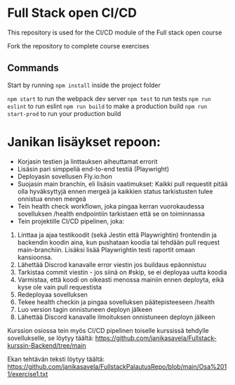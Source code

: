# Full Stack open CI/CD

This repository is used for the CI/CD module of the Full stack open course

Fork the repository to complete course exercises

## Commands

Start by running `npm install` inside the project folder

`npm start` to run the webpack dev server
`npm test` to run tests
`npm run eslint` to run eslint
`npm run build` to make a production build
`npm run start-prod` to run your production build

# Janikan lisäykset repoon:

- Korjasin testien ja linttauksen aiheuttamat errorit
- Lisäsin pari simppeliä end-to-end testiä (Playwright)
- Deployasin sovellusen Fly.io:hon
- Suojasin main branchin, eli lisäsin vaatimukset: Kaikki pull requestit pitää olla hyväksyttyjä ennen mergeä ja kaikkien status tarkistusten tulee onnistua ennen mergeä
- Tein health check workflown, joka pingaa kerran vuorokaudessa sovelluksen /health endpointiin tarkistaen että se on toiminnassa
- Tein projektille CI/CD pipelinen, joka:

1. Linttaa ja ajaa testikoodit (sekä Jestin että Playwrightin) frontendin ja backendin koodin aina, kun pushataan koodia tai tehdään pull request main-branchiin. Lisäksi lisää Playwrightin testi raportit omaan kansioonsa.
2. Lähettää Discrod kanavalle error viestin jos buildaus epäonnistuu
3. Tarkistaa commit viestin - jos siinä on #skip, se ei deployaa uutta koodia
4. Varmistaa, että koodi on oikeasti menossa mainiin ennen deployta, eikä kyse ole vain pull requestista
5. Redeployaa sovelluksen
6. Tekee health checkin ja pingaa sovelluksen päätepisteeseen /health
7. Luo version tagin onnistuneen deployn jälkeen
8. Lähettää Discord kanavalle ilmoituksen onnistuneen deployn jälkeen

Kurssion osiossa tein myös CI/CD pipelinen toiselle kurssissä tehdylle sovellukselle, se löytyy täältä:
https://github.com/janikasavela/Fullstack-kurssin-Backend/tree/main

Ekan tehtävän teksti löytyy täältä: https://github.com/janikasavela/FullstackPalautusRepo/blob/main/Osa%2011/exercise1.txt
